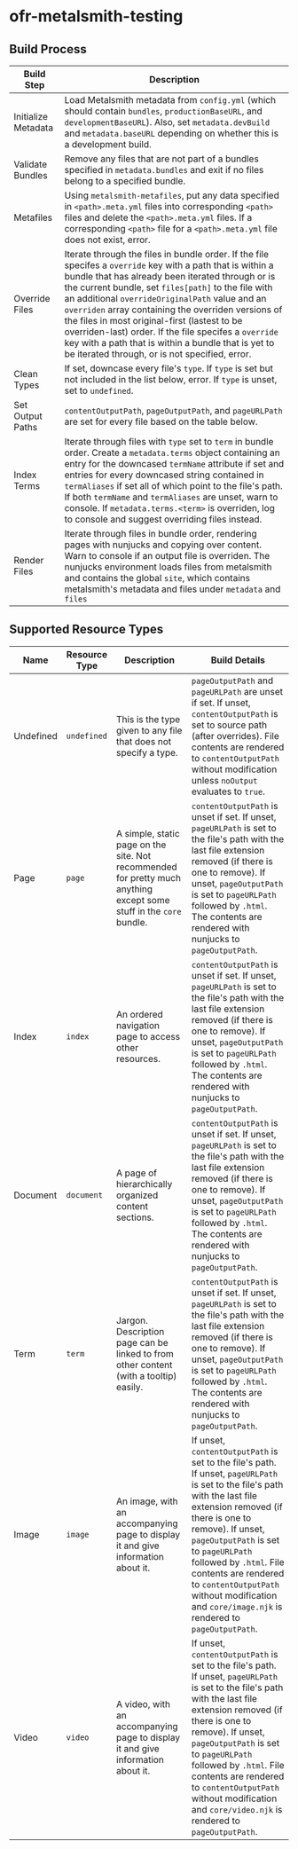 # ofr-metalsmith-testing

## Build Process

| Build Step | Description |
| --- | --- |
| Initialize Metadata | Load Metalsmith metadata from `config.yml` (which should contain `bundles`, `productionBaseURL`, and `developmentBaseURL`). Also, set `metadata.devBuild` and `metadata.baseURL` depending on whether this is a development build. |
| Validate Bundles | Remove any files that are not part of a bundles specified in `metadata.bundles` and exit if no files belong to a specified bundle. |
| Metafiles | Using `metalsmith-metafiles`, put any data specified in `<path>.meta.yml` files into corresponding `<path>` files and delete the `<path>.meta.yml` files. If a corresponding `<path>` file for a `<path>.meta.yml` file does not exist, error. |
| Override Files | Iterate through the files in bundle order. If the file specifes a `override` key with a path that is within a bundle that has already been iterated through or is the current bundle, set `files[path]` to the file with an additional `overrideOriginalPath` value and an `overriden` array containing the overriden versions of the files in most original-first (lastest to be overriden-last) order. If the file specifes a `override` key with a path that is within a bundle that is yet to be iterated through, or is not specified, error.
| Clean Types | If set, downcase every file's `type`. If `type` is set but not included in the list below, error. If `type` is unset, set to `undefined`. |
| Set Output Paths | `contentOutputPath`, `pageOutputPath`, and `pageURLPath` are set for every file based on the table below. |
| Index Terms | Iterate through files with `type` set to `term` in bundle order. Create a `metadata.terms` object containing an entry for the downcased `termName` attribute if set and entries for every downcased string contained in `termAliases` if set all of which point to the file's path. If both `termName` and `termAliases` are unset, warn to console. If `metadata.terms.<term>` is overriden, log to console and suggest overriding files instead.
| Render Files | Iterate through files in bundle order, rendering pages with nunjucks and copying over content. Warn to console if an output file is overriden. The nunjucks environment loads files from metalsmith and contains the global `site`, which contains metalsmith's metadata and files under `metadata` and `files` |

## Supported Resource Types

| Name | Resource Type | Description | Build Details |
| --- | --- | --- | --- |
| Undefined | `undefined` | This is the type given to any file that does not specify a type. | `pageOutputPath` and `pageURLPath` are unset if set. If unset, `contentOutputPath` is set to source path (after overrides). File contents are rendered to `contentOutputPath` without modification unless `noOutput` evaluates to `true`. |
| Page | `page` | A simple, static page on the site. Not recommended for pretty much anything except some stuff in the `core` bundle. | `contentOutputPath` is unset if set. If unset, `pageURLPath` is set to the file's path with the last file extension removed (if there is one to remove). If unset, `pageOutputPath` is set to `pageURLPath` followed by `.html`. The contents are rendered with nunjucks to `pageOutputPath`. |
| Index | `index` | An ordered navigation page to access other resources. | `contentOutputPath` is unset if set. If unset, `pageURLPath` is set to the file's path with the last file extension removed (if there is one to remove). If unset, `pageOutputPath` is set to `pageURLPath` followed by `.html`. The contents are rendered with nunjucks to `pageOutputPath`. |
| Document | `document` | A page of hierarchically organized content sections. | `contentOutputPath` is unset if set. If unset, `pageURLPath` is set to the file's path with the last file extension removed (if there is one to remove). If unset, `pageOutputPath` is set to `pageURLPath` followed by `.html`. The contents are rendered with nunjucks to `pageOutputPath`. |
| Term | `term` | Jargon. Description page can be linked to from other content (with a tooltip) easily. | `contentOutputPath` is unset if set. If unset, `pageURLPath` is set to the file's path with the last file extension removed (if there is one to remove). If unset, `pageOutputPath` is set to `pageURLPath` followed by `.html`. The contents are rendered with nunjucks to `pageOutputPath`. |
| Image | `image` | An image, with an accompanying page to display it and give information about it. | If unset, `contentOutputPath` is set to the file's path. If unset, `pageURLPath` is set to the file's path with the last file extension removed (if there is one to remove). If unset, `pageOutputPath` is set to `pageURLPath` followed by `.html`. File contents are rendered to `contentOutputPath` without modification and `core/image.njk` is rendered to `pageOutputPath`. |
| Video | `video` | A video, with an accompanying page to display it and give information about it. | If unset, `contentOutputPath` is set to the file's path. If unset, `pageURLPath` is set to the file's path with the last file extension removed (if there is one to remove). If unset, `pageOutputPath` is set to `pageURLPath` followed by `.html`. File contents are rendered to `contentOutputPath` without modification and `core/video.njk` is rendered to `pageOutputPath`. |
